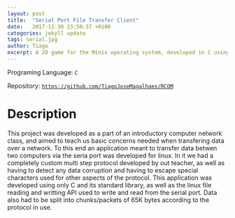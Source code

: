 ```yaml
---
layout: post
title:  "Serial Port File Transfer Client"
date:   2017-11-30 23:50:37 +0100
categories: jekyll update
tags: serial.jpg
author: Tiago
excerpt: A 2D game for the Minix operating system, developed in C using only the C standard library and Minix's OS API.
---
```


Programing Language: `C`

Repository: [`https://github.com/TiagoJoseMagalhaes/RCOM`](https://github.com/TiagoJoseMagalhaes/RCOM)

# Description

This project was developed as a part of an introductory computer network class, and aimed to teach us basic concerns needed when transfering data over a network. To this end an application meant to transfer data betwen two computers via the seria port was developed for linux. In it we had a completely custom multi step protocol developed by out teacher, as well as having to detect any data corruption and having to escape special characters used for other aspects of the protocol. This application was developed using only C and its standard library, as well as the linux file reading and writting API used to write and read from the serial port. Data also had to be split into chunks/packets of 65K bytes according to the protocol in use.